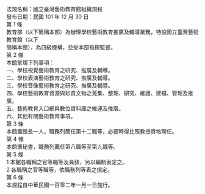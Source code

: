 法規名稱：國立臺灣藝術教育館組織規程  
發布日期：民國 101 年 12 月 30 日  
第 1 條  
教育部（以下簡稱本部）為辦理學校藝術教育推廣及輔導業務，特設國立臺灣藝術教育館（以下  
簡稱本館），為四級機構，並受本部指揮監督。  
第 2 條  
本館掌理下列事項：  
一、學校視覺藝術教育之研究、推廣及輔導。  
二、學校表演藝術教育之研究、推廣及輔導。  
三、學校音像藝術教育之研究、推廣及輔導。  
四、學校藝術教育資源與珍貴文物之蒐集、整理、研究、維護、建檔、管理及推廣。  
五、藝術教育入口網與數位資料庫之維運及推廣。  
六、其他有關藝術教育事項。  
第 3 條  
本館置館長一人，職務列簡任第十二職等，必要時得比照教授資格聘任。  
第 4 條  
本館置秘書，職務列薦任第八職等至第九職等。  
第 5 條  
1 本館各職稱之官等職等及員額，另以編制表定之。  
2 各職稱之官等職等，依職務列等表之規定。  
第 6 條  
本規程自中華民國一百零二年一月一日施行。  


